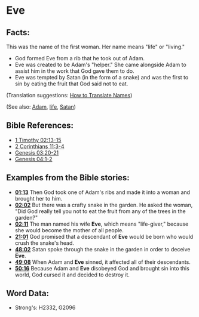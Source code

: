 # Eve #

## Facts: ##

This was the name of the first woman. Her name means "life" or "living."

* God formed Eve from a rib that he took out of Adam.
* Eve was created to be Adam's "helper." She came alongside Adam to assist him in the work that God gave them to do.
* Eve was tempted by Satan (in the form of a snake) and was the first to sin by eating the fruit that God said not to eat.

(Translation suggestions: [How to Translate Names](rc://en/ta/man/translate/translate-names))

(See also: [Adam](../names/adam.md), [life](../kt/life.md), [Satan](../kt/satan.md))

## Bible References: ##

* [1 Timothy 02:13-15](rc://en/tn/help/1ti/02/13)
* [2 Corinthians 11:3-4](rc://en/tn/help/2co/11/03)
* [Genesis 03:20-21](rc://en/tn/help/gen/03/20)
* [Genesis 04:1-2](rc://en/tn/help/gen/04/01)

## Examples from the Bible stories: ##

* __[01:13](rc://en/tn/help/obs/01/13)__ Then God took one of Adam's ribs and made it into a woman and brought her to him.
* __[02:02](rc://en/tn/help/obs/02/02)__ But there was a crafty snake in the garden. He asked the woman, "Did God really tell you not to eat the fruit from any of the trees in the garden?"
* __[02:11](rc://en/tn/help/obs/02/11)__ The man named his wife __Eve__, which means "life-giver," because she would become the mother of all people.
* __[21:01](rc://en/tn/help/obs/21/01)__ God promised that a descendant of __Eve__  would be born who would crush the snake's head.
* __[48:02](rc://en/tn/help/obs/48/02)__ Satan spoke through the snake in the garden in order to deceive __Eve__. 
* __[49:08](rc://en/tn/help/obs/49/08)__ When Adam and __Eve__ sinned, it affected all of their descendants.
* __[50:16](rc://en/tn/help/obs/50/16)__ Because Adam and __Eve__ disobeyed God and brought sin into this world, God cursed it and decided to destroy it.

## Word Data: ##

* Strong's: H2332, G2096
